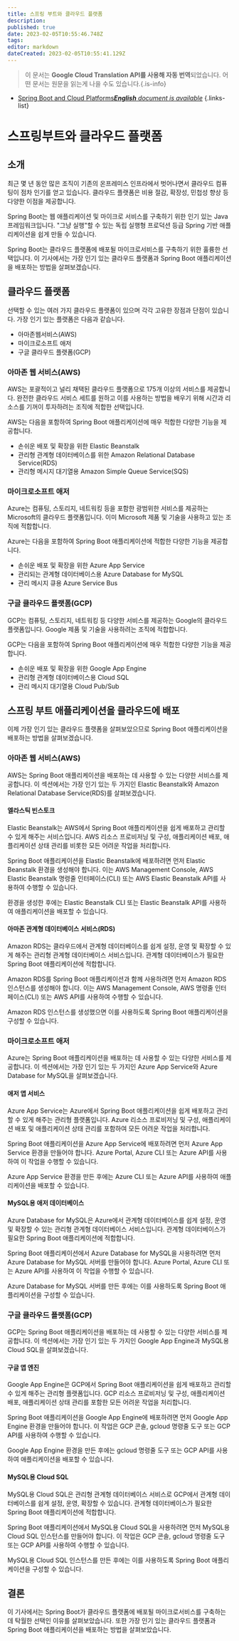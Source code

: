 ```yaml
---
title: 스프링 부트와 클라우드 플랫폼
description: 
published: true
date: 2023-02-05T10:55:46.748Z
tags: 
editor: markdown
dateCreated: 2023-02-05T10:55:41.129Z
---
```


> 이 문서는 **Google Cloud Translation API를 사용해 자동 번역**되었습니다.
어떤 문서는 원문을 읽는게 나을 수도 있습니다.{.is-info}



- [Spring Boot and Cloud Platforms***English** document is available*](/en/Knowledge-base/Spring-Boot/spring-boot-and-cloud-platforms)
{.links-list}


# 스프링부트와 클라우드 플랫폼

## 소개

최근 몇 년 동안 많은 조직이 기존의 온프레미스 인프라에서 벗어나면서 클라우드 컴퓨팅이 점차 인기를 얻고 있습니다. 클라우드 플랫폼은 비용 절감, 확장성, 민첩성 향상 등 다양한 이점을 제공합니다.

Spring Boot는 웹 애플리케이션 및 마이크로 서비스를 구축하기 위한 인기 있는 Java 프레임워크입니다. "그냥 실행"할 수 있는 독립 실행형 프로덕션 등급 Spring 기반 애플리케이션을 쉽게 만들 수 있습니다.

Spring Boot는 클라우드 플랫폼에 배포될 마이크로서비스를 구축하기 위한 훌륭한 선택입니다. 이 기사에서는 가장 인기 있는 클라우드 플랫폼과 Spring Boot 애플리케이션을 배포하는 방법을 살펴보겠습니다.

## 클라우드 플랫폼

선택할 수 있는 여러 가지 클라우드 플랫폼이 있으며 각각 고유한 장점과 단점이 있습니다. 가장 인기 있는 플랫폼은 다음과 같습니다.

* 아마존웹서비스(AWS)
* 마이크로소프트 애저
* 구글 클라우드 플랫폼(GCP)

### 아마존 웹 서비스(AWS)

AWS는 포괄적이고 널리 채택된 클라우드 플랫폼으로 175개 이상의 서비스를 제공합니다. 완전한 클라우드 서비스 세트를 원하고 이를 사용하는 방법을 배우기 위해 시간과 리소스를 기꺼이 투자하려는 조직에 적합한 선택입니다.

AWS는 다음을 포함하여 Spring Boot 애플리케이션에 매우 적합한 다양한 기능을 제공합니다.

* 손쉬운 배포 및 확장을 위한 Elastic Beanstalk
* 관리형 관계형 데이터베이스를 위한 Amazon Relational Database Service(RDS)
* 관리형 메시지 대기열용 Amazon Simple Queue Service(SQS)

### 마이크로소프트 애저

Azure는 컴퓨팅, 스토리지, 네트워킹 등을 포함한 광범위한 서비스를 제공하는 Microsoft의 클라우드 플랫폼입니다. 이미 Microsoft 제품 및 기술을 사용하고 있는 조직에 적합합니다.

Azure는 다음을 포함하여 Spring Boot 애플리케이션에 적합한 다양한 기능을 제공합니다.

* 손쉬운 배포 및 확장을 위한 Azure App Service
* 관리되는 관계형 데이터베이스용 Azure Database for MySQL
* 관리 메시지 큐용 Azure Service Bus

### 구글 클라우드 플랫폼(GCP)

GCP는 컴퓨팅, 스토리지, 네트워킹 등 다양한 서비스를 제공하는 Google의 클라우드 플랫폼입니다. Google 제품 및 기술을 사용하려는 조직에 적합합니다.

GCP는 다음을 포함하여 Spring Boot 애플리케이션에 매우 적합한 다양한 기능을 제공합니다.

* 손쉬운 배포 및 확장을 위한 Google App Engine
* 관리형 관계형 데이터베이스용 Cloud SQL
* 관리 메시지 대기열용 Cloud Pub/Sub

## 스프링 부트 애플리케이션을 클라우드에 배포

이제 가장 인기 있는 클라우드 플랫폼을 살펴보았으므로 Spring Boot 애플리케이션을 배포하는 방법을 살펴보겠습니다.

### 아마존 웹 서비스(AWS)

AWS는 Spring Boot 애플리케이션을 배포하는 데 사용할 수 있는 다양한 서비스를 제공합니다. 이 섹션에서는 가장 인기 있는 두 가지인 Elastic Beanstalk와 Amazon Relational Database Service(RDS)를 살펴보겠습니다.

#### 엘라스틱 빈스토크

Elastic Beanstalk는 AWS에서 Spring Boot 애플리케이션을 쉽게 배포하고 관리할 수 있게 해주는 서비스입니다. AWS 리소스 프로비저닝 및 구성, 애플리케이션 배포, 애플리케이션 상태 관리를 비롯한 모든 어려운 작업을 처리합니다.

Spring Boot 애플리케이션을 Elastic Beanstalk에 배포하려면 먼저 Elastic Beanstalk 환경을 생성해야 합니다. 이는 AWS Management Console, AWS Elastic Beanstalk 명령줄 인터페이스(CLI) 또는 AWS Elastic Beanstalk API를 사용하여 수행할 수 있습니다.

환경을 생성한 후에는 Elastic Beanstalk CLI 또는 Elastic Beanstalk API를 사용하여 애플리케이션을 배포할 수 있습니다.

#### 아마존 관계형 데이터베이스 서비스(RDS)

Amazon RDS는 클라우드에서 관계형 데이터베이스를 쉽게 설정, 운영 및 확장할 수 있게 해주는 관리형 관계형 데이터베이스 서비스입니다. 관계형 데이터베이스가 필요한 Spring Boot 애플리케이션에 적합합니다.

Amazon RDS를 Spring Boot 애플리케이션과 함께 사용하려면 먼저 Amazon RDS 인스턴스를 생성해야 합니다. 이는 AWS Management Console, AWS 명령줄 인터페이스(CLI) 또는 AWS API를 사용하여 수행할 수 있습니다.

Amazon RDS 인스턴스를 생성했으면 이를 사용하도록 Spring Boot 애플리케이션을 구성할 수 있습니다.

### 마이크로소프트 애저

Azure는 Spring Boot 애플리케이션을 배포하는 데 사용할 수 있는 다양한 서비스를 제공합니다. 이 섹션에서는 가장 인기 있는 두 가지인 Azure App Service와 Azure Database for MySQL을 살펴보겠습니다.

#### 애저 앱 서비스

Azure App Service는 Azure에서 Spring Boot 애플리케이션을 쉽게 배포하고 관리할 수 있게 해주는 관리형 플랫폼입니다. Azure 리소스 프로비저닝 및 구성, 애플리케이션 배포 및 애플리케이션 상태 관리를 포함하여 모든 어려운 작업을 처리합니다.

Spring Boot 애플리케이션을 Azure App Service에 배포하려면 먼저 Azure App Service 환경을 만들어야 합니다. Azure Portal, Azure CLI 또는 Azure API를 사용하여 이 작업을 수행할 수 있습니다.

Azure App Service 환경을 만든 후에는 Azure CLI 또는 Azure API를 사용하여 애플리케이션을 배포할 수 있습니다.

#### MySQL용 애저 데이터베이스

Azure Database for MySQL은 Azure에서 관계형 데이터베이스를 쉽게 설정, 운영 및 확장할 수 있는 관리형 관계형 데이터베이스 서비스입니다. 관계형 데이터베이스가 필요한 Spring Boot 애플리케이션에 적합합니다.

Spring Boot 애플리케이션에서 Azure Database for MySQL을 사용하려면 먼저 Azure Database for MySQL 서버를 만들어야 합니다. Azure Portal, Azure CLI 또는 Azure API를 사용하여 이 작업을 수행할 수 있습니다.

Azure Database for MySQL 서버를 만든 후에는 이를 사용하도록 Spring Boot 애플리케이션을 구성할 수 있습니다.

### 구글 클라우드 플랫폼(GCP)

GCP는 Spring Boot 애플리케이션을 배포하는 데 사용할 수 있는 다양한 서비스를 제공합니다. 이 섹션에서는 가장 인기 있는 두 가지인 Google App Engine과 MySQL용 Cloud SQL을 살펴보겠습니다.

#### 구글 앱 엔진

Google App Engine은 GCP에서 Spring Boot 애플리케이션을 쉽게 배포하고 관리할 수 있게 해주는 관리형 플랫폼입니다. GCP 리소스 프로비저닝 및 구성, 애플리케이션 배포, 애플리케이션 상태 관리를 포함한 모든 어려운 작업을 처리합니다.

Spring Boot 애플리케이션을 Google App Engine에 배포하려면 먼저 Google App Engine 환경을 만들어야 합니다. 이 작업은 GCP 콘솔, gcloud 명령줄 도구 또는 GCP API를 사용하여 수행할 수 있습니다.

Google App Engine 환경을 만든 후에는 gcloud 명령줄 도구 또는 GCP API를 사용하여 애플리케이션을 배포할 수 있습니다.

#### MySQL용 Cloud SQL

MySQL용 Cloud SQL은 관리형 관계형 데이터베이스 서비스로 GCP에서 관계형 데이터베이스를 쉽게 설정, 운영, 확장할 수 있습니다. 관계형 데이터베이스가 필요한 Spring Boot 애플리케이션에 적합합니다.

Spring Boot 애플리케이션에서 MySQL용 Cloud SQL을 사용하려면 먼저 MySQL용 Cloud SQL 인스턴스를 만들어야 합니다. 이 작업은 GCP 콘솔, gcloud 명령줄 도구 또는 GCP API를 사용하여 수행할 수 있습니다.

MySQL용 Cloud SQL 인스턴스를 만든 후에는 이를 사용하도록 Spring Boot 애플리케이션을 구성할 수 있습니다.

## 결론

이 기사에서는 Spring Boot가 클라우드 플랫폼에 배포될 마이크로서비스를 구축하는 데 탁월한 선택인 이유를 살펴보았습니다. 또한 가장 인기 있는 클라우드 플랫폼과 Spring Boot 애플리케이션을 배포하는 방법을 살펴보았습니다.